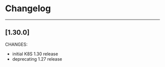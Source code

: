 # Changelog
------------------
[1.30.0]
------------------
CHANGES:
- initial K8S 1.30 release
- deprecating 1.27 release